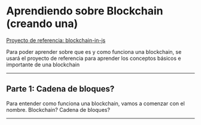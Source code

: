 # Aprendiendo sobre Blockchain (creando una)
[Proyecto de referencia: blockchain-in-js](https://github.com/nambrot/blockchain-in-js?tab=readme-ov-file)

Para poder aprender sobre que es y como funciona una blockchain, se usará el proyecto de referencia para aprender los conceptos básicos e importante de una blockchain

--- 


## Parte 1: Cadena de bloques?

Para entender como funciona una blockchain, vamos a comenzar con el nombre. Blockchain? Cadena de bloques?


--- 

